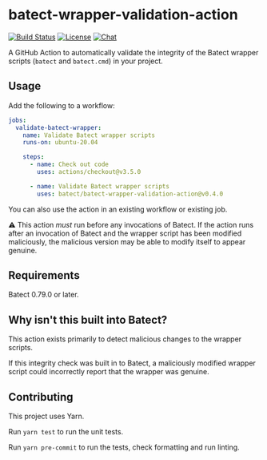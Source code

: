 # batect-wrapper-validation-action

[![Build Status](https://github.com/batect/batect-wrapper-validation-action/workflows/CI/badge.svg)](https://github.com/batect/batect-wrapper-validation-action/actions?query=workflow%3ACI+branch%3Amain)
[![License](https://img.shields.io/github/license/batect/batect-wrapper-validation-action.svg)](https://opensource.org/licenses/Apache-2.0)
[![Chat](https://img.shields.io/badge/chat-on%20GitHub%20Discussions-brightgreen.svg)](https://github.com/batect/batect/discussions)

A GitHub Action to automatically validate the integrity of the Batect wrapper scripts (`batect` and `batect.cmd`) in your project.

## Usage

Add the following to a workflow:

```yaml
jobs:
  validate-batect-wrapper:
    name: Validate Batect wrapper scripts
    runs-on: ubuntu-20.04

    steps:
      - name: Check out code
        uses: actions/checkout@v3.5.0

      - name: Validate Batect wrapper scripts
        uses: batect/batect-wrapper-validation-action@v0.4.0
```

You can also use the action in an existing workflow or existing job.

:warning: This action _must_ run before any invocations of Batect.
If the action runs after an invocation of Batect and the wrapper script has been modified maliciously, the malicious version may be able
to modify itself to appear genuine.

## Requirements

Batect 0.79.0 or later.

## Why isn't this built into Batect?

This action exists primarily to detect malicious changes to the wrapper scripts.

If this integrity check was built in to Batect, a maliciously modified wrapper script could incorrectly report that the wrapper was genuine.

## Contributing

This project uses Yarn.

Run `yarn test` to run the unit tests.

Run `yarn pre-commit` to run the tests, check formatting and run linting.
